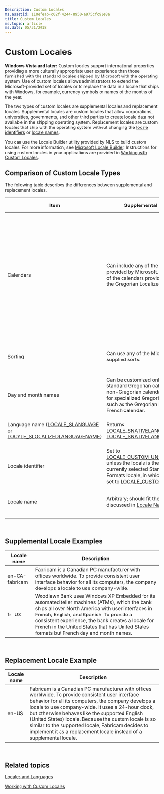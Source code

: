 ```yaml
---
Description: Custom Locales
ms.assetid: 110efeab-c02f-4244-8950-a975cfc91e8a
title: Custom Locales
ms.topic: article
ms.date: 05/31/2018
---
```


# Custom Locales

**Windows Vista and later:** Custom locales support international properties providing a more culturally appropriate user experience than those furnished with the standard locales shipped by Microsoft with the operating system. Use of custom locales allows administrators to extend the Microsoft-provided set of locales or to replace the data in a locale that ships with Windows, for example, currency symbols or names of the months of the year.

The two types of custom locales are supplemental locales and replacement locales. Supplemental locales are custom locales that allow corporations, universities, governments, and other third parties to create locale data not available in the shipping operating system. Replacement locales are custom locales that ship with the operating system without changing the [locale identifiers](locale-identifiers.md) or [locale names](locale-names.md).

You can use the Locale Builder utility provided by NLS to build custom locales. For more information, see [Microsoft Locale Builder](https://go.microsoft.com/fwlink/p/?linkid=96654). Instructions for using custom locales in your applications are provided in [Working with Custom Locales](working-with-custom-locales.md).

## Comparison of Custom Locale Types

The following table describes the differences between supplemental and replacement locales.



| Item                                                                                                                           | Supplemental locale                                                                                                                                                                                                                   | Replacement locale                                                                                                                                                                                                    |
|--------------------------------------------------------------------------------------------------------------------------------|---------------------------------------------------------------------------------------------------------------------------------------------------------------------------------------------------------------------------------------|-----------------------------------------------------------------------------------------------------------------------------------------------------------------------------------------------------------------------|
| Calendars                                                                                                                      | Can include any of the calendars provided by Microsoft. At least one of the calendars provided must be the Gregorian Localized calendar.                                                                                              | Can include any of the calendars provided by Microsoft. At least one of the calendars provided must be the Gregorian Localized calendar, and the collection must include the default calendar of the replaced locale. |
| Sorting                                                                                                                        | Can use any of the Microsoft-supplied sorts.                                                                                                                                                                                          | Retains the sorting behavior of the locale being replaced.                                                                                                                                                            |
| Day and month names                                                                                                            | Can be customized only for the standard Gregorian calendar, not for non-Gregorian calendars and not for specialized Gregorian calendars, such as the Gregorian Middle East French calendar.                                           | Same as for supplemental locale.                                                                                                                                                                                      |
| Language name ([LOCALE\_SLANGUAGE](locale-slanguage.md) or [LOCALE\_SLOCALIZEDLANGUAGENAME](locale-slocalized-constants.md)) | Returns [LOCALE\_SNATIVELANGNAME](locale-snative-constants.md) or [LOCALE\_SNATIVELANGUAGENAME](locale-snative-constants.md).                                                                                                       | Keeps the language name of the locale being replaced.                                                                                                                                                                 |
| Locale identifier                                                                                                              | Set to [LOCALE\_CUSTOM\_UNSPECIFIED](locale-custom-constants.md) unless the locale is the user's currently selected Standards and Formats locale, in which case it is set to [LOCALE\_CUSTOM\_DEFAULT](locale-custom-constants.md). | Keeps the locale identifier of the locale being replaced.                                                                                                                                                             |
| Locale name                                                                                                                    | Arbitrary; should fit the pattern discussed in [Locale Names](locale-names.md).                                                                                                                                                      | Keeps the locale name of the locale being replaced.                                                                                                                                                                   |



 

## Supplemental Locale Examples



| Locale name    | Description                                                                                                                                                                                                                                                                                                                                     |
|----------------|-------------------------------------------------------------------------------------------------------------------------------------------------------------------------------------------------------------------------------------------------------------------------------------------------------------------------------------------------|
| en-CA-fabricam | Fabricam is a Canadian PC manufacturer with offices worldwide. To provide consistent user interface behavior for all its computers, the company develops a locale to use company-wide.                                                                                                                                                          |
| fr-US          | Woodlawn Bank uses Windows XP Embedded for its automated teller machines (ATMs), which the bank ships all over North America with user interfaces in French, English, and Spanish. To provide a consistent experience, the bank creates a locale for French in the United States that has United States formats but French day and month names. |



 

## Replacement Locale Example



| Locale name | Description                                                                                                                                                                                                                                                                                                                                                                                                                                          |
|-------------|------------------------------------------------------------------------------------------------------------------------------------------------------------------------------------------------------------------------------------------------------------------------------------------------------------------------------------------------------------------------------------------------------------------------------------------------------|
| en-US       | Fabricam is a Canadian PC manufacturer with offices worldwide. To provide consistent user interface behavior for all its computers, the company develops a locale to use company-wide. It uses a 24-hour clock, but otherwise behaves like the supported English (United States) locale. Because the custom locale is so similar to the supported locale, Fabricam decides to implement it as a replacement locale instead of a supplemental locale. |



 

## Related topics

<dl> <dt>

[Locales and Languages](locales-and-languages.md)
</dt> <dt>

[Working with Custom Locales](working-with-custom-locales.md)
</dt> </dl>

 

 



